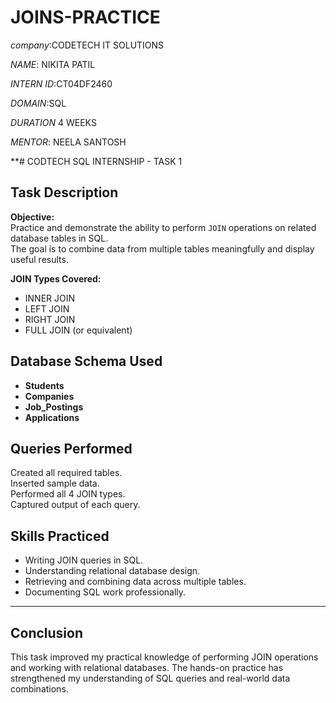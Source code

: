 # JOINS-PRACTICE
*company*:CODETECH IT SOLUTIONS

*NAME*: NIKITA PATIL

*INTERN ID*:CT04DF2460

*DOMAIN*:SQL

*DURATION* 4 WEEKS

*MENTOR*: NEELA SANTOSH

**# CODTECH SQL INTERNSHIP - TASK 1

##  Task Description

**Objective:**  
Practice and demonstrate the ability to perform `JOIN` operations on related database tables in SQL.  
The goal is to combine data from multiple tables meaningfully and display useful results.

**JOIN Types Covered:**
- INNER JOIN
- LEFT JOIN
- RIGHT JOIN
- FULL JOIN (or equivalent)

##  Database Schema Used

- **Students**
- **Companies**
- **Job_Postings**
- **Applications**

##  Queries Performed

 Created all required tables.  
Inserted sample data.  
 Performed all 4 JOIN types.  
 Captured output of each query.



##  Skills Practiced

- Writing JOIN queries in SQL.
- Understanding relational database design.
- Retrieving and combining data across multiple tables.
- Documenting SQL work professionally.

---

##  Conclusion

This task improved my practical knowledge of performing JOIN operations and working with relational databases. The hands-on practice has strengthened my understanding of SQL queries and real-world data combinations.


